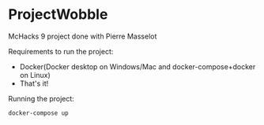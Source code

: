 # ProjectWobble
McHacks 9 project done with Pierre Masselot

Requirements to run the project: 
* Docker(Docker desktop on Windows/Mac and docker-compose+docker on Linux)
* That's it!

Running the project:
```
docker-compose up
```
